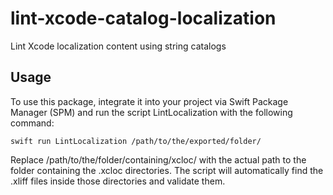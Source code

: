 # lint-xcode-catalog-localization
Lint Xcode localization content using string catalogs

## Usage
To use this package, integrate it into your project via Swift Package Manager (SPM) and run the script LintLocalization with the following command:

```swift run LintLocalization /path/to/the/exported/folder/```

Replace /path/to/the/folder/containing/xcloc/ with the actual path to the folder containing the .xcloc directories. The script will automatically find the .xliff files inside those directories and validate them.
